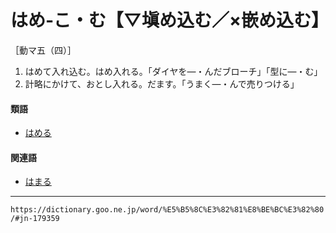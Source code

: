 # はめ‐こ・む【▽塡め込む／×嵌め込む】

［動マ五（四）］

1. はめて入れ込む。はめ入れる。「ダイヤを―・んだブローチ」「型に―・む」
2. 計略にかけて、おとし入れる。だます。「うまく―・んで売りつける」
    

#### 類語

-   [はめる](はめる（嵌める／嵌める）)

#### 関連語

-   [はまる](はまる（嵌まる）)

---
`https://dictionary.goo.ne.jp/word/%E5%B5%8C%E3%82%81%E8%BE%BC%E3%82%80/#jn-179359`
